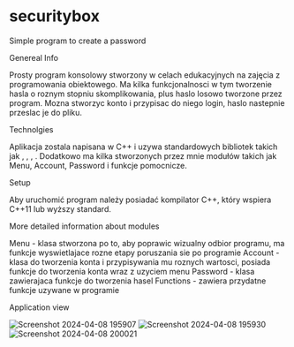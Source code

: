 # securitybox
Simple program to create a password

Genereal Info

Prosty program konsolowy stworzony w celach edukacyjnych na zajęcia z programowania obiektowego. Ma kilka funkcjonalnosci w tym tworzenie hasla o roznym stopniu skomplikowania, plus haslo losowo tworzone przez program. Mozna stworzyc konto i przypisac do niego login, haslo nastepnie przeslac je do pliku.

Technolgies

Aplikacja zostala napisana w C++ i uzywa standardowych bibliotek takich jak <iosteam>, <cstdlib>, <vector>, <ctime>. Dodatkowo ma kilka stworzonych przez mnie modułów takich jak Menu, Account, Password i funkcje pomocnicze.

Setup

Aby uruchomić program należy posiadać kompilator C++, który wspiera C++11 lub wyższy standard. 


More detailed information about modules

Menu - klasa stworzona po to, aby poprawic wizualny odbior programu, ma funkcje wyswietlajace rozne etapy poruszania sie po programie
Account - klasa do tworzenia konta i przypisywania mu roznych wartosci, posiada funkcje do tworzenia konta wraz z uzyciem menu
Password - klasa zawierajaca funkcje do tworzenia hasel
Functions - zawiera przydatne funkcje uzywane w programie

Application view

![Screenshot 2024-04-08 195907](https://github.com/m94madei/securitybox/assets/115645287/4d1e4d9f-8874-4044-9693-e3e7aa9a0b4e)
![Screenshot 2024-04-08 195930](https://github.com/m94madei/securitybox/assets/115645287/9e8e5e13-6323-426c-b33e-860cc0d6f7d7)
![Screenshot 2024-04-08 200021](https://github.com/m94madei/securitybox/assets/115645287/de34bf77-2ba8-46cb-976d-429977f4d6b1)
